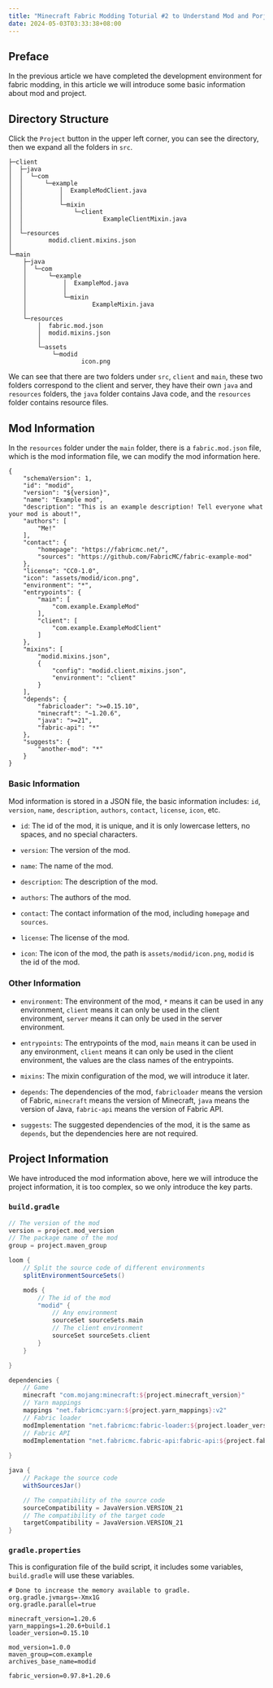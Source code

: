```yaml
---
title: "Minecraft Fabric Modding Toturial #2 to Understand Mod and Porject"
date: 2024-05-03T03:33:38+08:00
---
```


## Preface

In the previous article we have completed the development environment for fabric modding, in this article we will introduce some basic information about mod and project.

## Directory Structure

Click the `Project` button in the upper left corner, you can see the directory, then we expand all the folders in `src`.

```
├─client
│  ├─java
│  │  └─com
│  │      └─example
│  │          │  ExampleModClient.java
│  │          │
│  │          └─mixin
│  │              └─client
│  │                      ExampleClientMixin.java
│  │
│  └─resources
│          modid.client.mixins.json
│
└─main
    ├─java
    │  └─com
    │      └─example
    │          │  ExampleMod.java
    │          │
    │          └─mixin
    │                  ExampleMixin.java
    │
    └─resources
        │  fabric.mod.json
        │  modid.mixins.json
        │
        └─assets
            └─modid
                    icon.png
```

We can see that there are two folders under `src`, `client` and `main`, these two folders correspond to the client and server, they have their own `java` and `resources` folders, the `java` folder contains Java code, and the `resources` folder contains resource files.

## Mod Information

In the `resources` folder under the `main` folder, there is a `fabric.mod.json` file, which is the mod information file, we can modify the mod information here.

```
{
	"schemaVersion": 1,
	"id": "modid",
	"version": "${version}",
	"name": "Example mod",
	"description": "This is an example description! Tell everyone what your mod is about!",
	"authors": [
		"Me!"
	],
	"contact": {
		"homepage": "https://fabricmc.net/",
		"sources": "https://github.com/FabricMC/fabric-example-mod"
	},
	"license": "CC0-1.0",
	"icon": "assets/modid/icon.png",
	"environment": "*",
	"entrypoints": {
		"main": [
			"com.example.ExampleMod"
		],
		"client": [
			"com.example.ExampleModClient"
		]
	},
	"mixins": [
		"modid.mixins.json",
		{
			"config": "modid.client.mixins.json",
			"environment": "client"
		}
	],
	"depends": {
		"fabricloader": ">=0.15.10",
		"minecraft": "~1.20.6",
		"java": ">=21",
		"fabric-api": "*"
	},
	"suggests": {
		"another-mod": "*"
	}
}
```

### Basic Information

Mod information is stored in a JSON file, the basic information includes: `id`, `version`, `name`, `description`, `authors`, `contact`, `license`, `icon`, etc.

- `id`: The id of the mod, it is unique, and it is only lowercase letters, no spaces, and no special characters.

- `version`: The version of the mod.

- `name`: The name of the mod.

- `description`: The description of the mod.

- `authors`: The authors of the mod.

- `contact`: The contact information of the mod, including `homepage` and `sources`.

- `license`: The license of the mod.

- `icon`: The icon of the mod, the path is `assets/modid/icon.png`, `modid` is the id of the mod.

### Other Information

- `environment`: The environment of the mod, `*` means it can be used in any environment, `client` means it can only be used in the client environment, `server` means it can only be used in the server environment.

- `entrypoints`: The entrypoints of the mod, `main` means it can be used in any environment, `client` means it can only be used in the client environment, the values are the class names of the entrypoints.

- `mixins`: The mixin configuration of the mod, we will introduce it later.

- `depends`: The dependencies of the mod, `fabricloader` means the version of Fabric, `minecraft` means the version of Minecraft, `java` means the version of Java, `fabric-api` means the version of Fabric API.

- `suggests`: The suggested dependencies of the mod, it is the same as `depends`, but the dependencies here are not required.

## Project Information

We have introduced the mod information above, here we will introduce the project information, it is too complex, so we only introduce the key parts.

### `build.gradle`

```groovy
// The version of the mod
version = project.mod_version
// The package name of the mod
group = project.maven_group
```

```groovy
loom {
    // Split the source code of different environments
    splitEnvironmentSourceSets()

	mods {
        // The id of the mod
		"modid" {
            // Any environment
			sourceSet sourceSets.main
            // The client environment
			sourceSet sourceSets.client
		}
	}

}
```

```groovy
dependencies {
    // Game
	minecraft "com.mojang:minecraft:${project.minecraft_version}"
    // Yarn mappings
	mappings "net.fabricmc:yarn:${project.yarn_mappings}:v2"
    // Fabric loader
	modImplementation "net.fabricmc:fabric-loader:${project.loader_version}"
    // Fabric API
	modImplementation "net.fabricmc.fabric-api:fabric-api:${project.fabric_version}"
	
}
```

```groovy
java {
	// Package the source code
	withSourcesJar()

    // The compatibility of the source code
	sourceCompatibility = JavaVersion.VERSION_21
    // The compatibility of the target code
	targetCompatibility = JavaVersion.VERSION_21
}
```

### `gradle.properties`

This is configuration file of the build script, it includes some variables, `build.gradle` will use these variables.

```properties
# Done to increase the memory available to gradle.
org.gradle.jvmargs=-Xmx1G
org.gradle.parallel=true

minecraft_version=1.20.6
yarn_mappings=1.20.6+build.1
loader_version=0.15.10

mod_version=1.0.0
maven_group=com.example
archives_base_name=modid

fabric_version=0.97.8+1.20.6
```